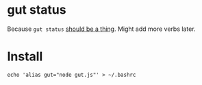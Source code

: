 gut status
==========

Because `gut status` [should be a thing](https://twitter.com/cyclopslabs/status/387993993831022592). Might add more verbs later.

# Install
`echo 'alias gut="node gut.js"' > ~/.bashrc`
